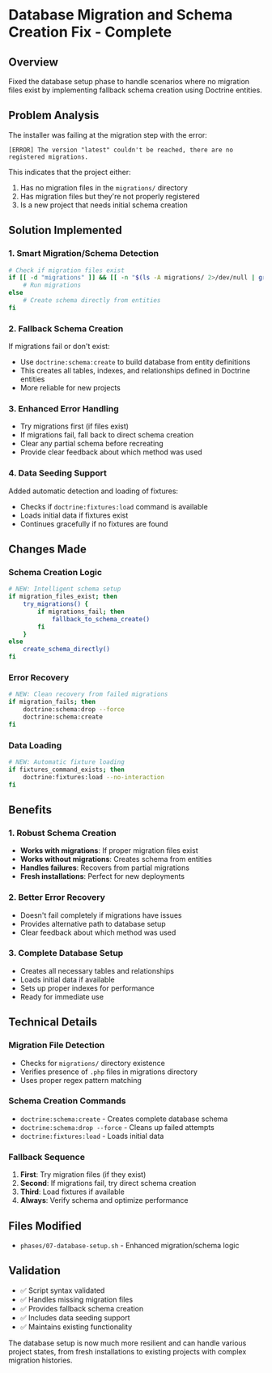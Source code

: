 # Database Migration and Schema Creation Fix - Complete

## Overview
Fixed the database setup phase to handle scenarios where no migration files exist by implementing fallback schema creation using Doctrine entities.

## Problem Analysis
The installer was failing at the migration step with the error:
```
[ERROR] The version "latest" couldn't be reached, there are no registered migrations.
```

This indicates that the project either:
1. Has no migration files in the `migrations/` directory
2. Has migration files but they're not properly registered
3. Is a new project that needs initial schema creation

## Solution Implemented

### 1. Smart Migration/Schema Detection
```bash
# Check if migration files exist
if [[ -d "migrations" ]] && [[ -n "$(ls -A migrations/ 2>/dev/null | grep -E '\.php$')" ]]; then
    # Run migrations
else
    # Create schema directly from entities
fi
```

### 2. Fallback Schema Creation
If migrations fail or don't exist:
- Use `doctrine:schema:create` to build database from entity definitions
- This creates all tables, indexes, and relationships defined in Doctrine entities
- More reliable for new projects

### 3. Enhanced Error Handling
- Try migrations first (if files exist)
- If migrations fail, fall back to direct schema creation
- Clear any partial schema before recreating
- Provide clear feedback about which method was used

### 4. Data Seeding Support
Added automatic detection and loading of fixtures:
- Checks if `doctrine:fixtures:load` command is available
- Loads initial data if fixtures exist
- Continues gracefully if no fixtures are found

## Changes Made

### Schema Creation Logic
```bash
# NEW: Intelligent schema setup
if migration_files_exist; then
    try_migrations() {
        if migrations_fail; then
            fallback_to_schema_create()
        fi
    }
else
    create_schema_directly()
fi
```

### Error Recovery
```bash
# NEW: Clean recovery from failed migrations
if migration_fails; then
    doctrine:schema:drop --force
    doctrine:schema:create
fi
```

### Data Loading
```bash
# NEW: Automatic fixture loading
if fixtures_command_exists; then
    doctrine:fixtures:load --no-interaction
fi
```

## Benefits

### 1. Robust Schema Creation
- **Works with migrations**: If proper migration files exist
- **Works without migrations**: Creates schema from entities
- **Handles failures**: Recovers from partial migrations
- **Fresh installations**: Perfect for new deployments

### 2. Better Error Recovery
- Doesn't fail completely if migrations have issues
- Provides alternative path to database setup
- Clear feedback about which method was used

### 3. Complete Database Setup
- Creates all necessary tables and relationships
- Loads initial data if available
- Sets up proper indexes for performance
- Ready for immediate use

## Technical Details

### Migration File Detection
- Checks for `migrations/` directory existence
- Verifies presence of `.php` files in migrations directory
- Uses proper regex pattern matching

### Schema Creation Commands
- `doctrine:schema:create` - Creates complete database schema
- `doctrine:schema:drop --force` - Cleans up failed attempts
- `doctrine:fixtures:load` - Loads initial data

### Fallback Sequence
1. **First**: Try migration files (if they exist)
2. **Second**: If migrations fail, try direct schema creation
3. **Third**: Load fixtures if available
4. **Always**: Verify schema and optimize performance

## Files Modified
- `phases/07-database-setup.sh` - Enhanced migration/schema logic

## Validation
- ✅ Script syntax validated
- ✅ Handles missing migration files
- ✅ Provides fallback schema creation
- ✅ Includes data seeding support
- ✅ Maintains existing functionality

The database setup is now much more resilient and can handle various project states, from fresh installations to existing projects with complex migration histories.
